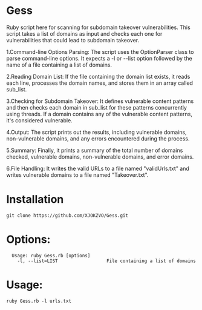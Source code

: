 # Gess
Ruby script here for scanning for subdomain takeover vulnerabilities. This script takes a list of domains as input and checks each one for vulnerabilities that could lead to subdomain takeover.

1.Command-line Options Parsing: The script uses the OptionParser class to parse command-line options. It expects a -l or --list option followed by the name of a file containing a list of domains.

2.Reading Domain List: If the file containing the domain list exists, it reads each line, processes the domain names, and stores them in an array called sub_list.

3.Checking for Subdomain Takeover: It defines vulnerable content patterns and then checks each domain in sub_list for these patterns concurrently using threads. If a domain contains any of the vulnerable content patterns, it's considered vulnerable.

4.Output: The script prints out the results, including vulnerable domains, non-vulnerable domains, and any errors encountered during the process.

5.Summary: Finally, it prints a summary of the total number of domains checked, vulnerable domains, non-vulnerable domains, and error domains.

6.File Handling: It writes the valid URLs to a file named "validUrls.txt" and writes vulnerable domains to a file named "Takeover.txt".
# Installation
```
git clone https://github.com/XJOKZVO/Gess.git
```
# Options:
```
  Usage: ruby Gess.rb [options]
    -l, --list=LIST                  File containing a list of domains
```
# Usage:
```
ruby Gess.rb -l urls.txt
```
